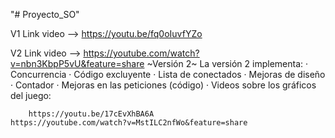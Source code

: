 "# Proyecto_SO" 

V1 Link video --> https://youtu.be/fq0oIuvfYZo

V2 Link video --> https://youtube.com/watch?v=nbn3KbpP5vU&feature=share
~Versión 2~
  La versión 2 implementa:
      · Concurrencia
      · Código excluyente
      · Lista de conectados
      · Mejoras de diseño
      · Contador
      · Mejoras en las peticiones (código)
      · Videos sobre los gráficos del juego:
        
        https://youtu.be/17cEvXhBA6A 
	https://youtube.com/watch?v=MstILC2nfWo&feature=share